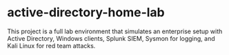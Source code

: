 # active-directory-home-lab
This project is a full lab environment that simulates an enterprise setup with Active Directory, Windows clients, Splunk SIEM, Sysmon for logging, and Kali Linux for red team attacks.
